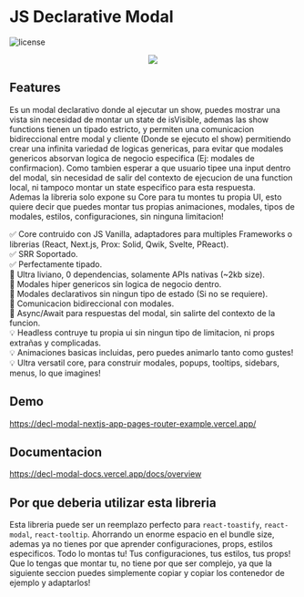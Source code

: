 # JS Declarative Modal

![license](https://img.shields.io/badge/license-MIT-0374b5?style=flat)
<p align="center">
  <img src="https://decl-modal-docs.vercel.app/img/overview.gif/">  
</p>

## Features
Es un modal declarativo donde al ejecutar un show, puedes mostrar una vista sin necesidad de montar un state de isVisible, ademas las show functions tienen un tipado estricto, y permiten una comunicacion bidireccional entre modal y cliente (Donde se ejecuto el show) permitiendo crear una infinita variedad de logicas genericas, para evitar que modales genericos absorvan logica de negocio especifica (Ej: modales de confirmacion). Como tambien esperar a que usuario tipee una input dentro del modal, sin necesidad de salir del contexto de ejecucion de una function local, ni tampoco montar un state especifico para esta respuesta.
<br/>Ademas la libreria solo expone su Core para tu montes tu propia UI, esto quiere decir que puedes montar tus propias animaciones, modales, tipos de modales, estilos, configuraciones, sin ninguna limitacion!

✅ Core contruido con JS Vanilla, adaptadores para multiples Frameworks o librerias (React, Next.js, Prox: Solid, Qwik, Svelte, PReact).<br/>
✅ SRR Soportado.<br/>
✅ Perfectamente tipado.<br/>
🚀 Ultra liviano, 0 dependencias, solamente APIs nativas (~2kb size).<br/>
🌟 Modales hiper genericos sin logica de negocio dentro.<br/>
🌟 Modales declarativos sin ningun tipo de estado (Si no se requiere).<br/>
🌟 Comunicacion bidireccional con modales.<br/>
🌟 Async/Await para respuestas del modal, sin salirte del contexto de la funcion.<br/>
💡 Headless contruye tu propia ui sin ningun tipo de limitacion, ni props extrañas y complicadas.<br/>
💡 Animaciones basicas incluidas, pero puedes animarlo tanto como gustes!<br/>
💡 Ultra versatil core, para construir modales, popups, tooltips, sidebars, menus, lo que imagines! <br/>

## Demo
https://decl-modal-nextjs-app-pages-router-example.vercel.app/

## Documentacion

https://decl-modal-docs.vercel.app/docs/overview

## Por que deberia utilizar esta libreria
Esta libreria puede ser un reemplazo perfecto para ```react-toastify```, ```react-modal```, ```react-tooltip```. Ahorrando un enorme espacio en el bundle size, ademas ya no tienes por que aprender configuraciones, props, estilos especificos. Todo lo montas tu! Tus configuraciones, tus estilos, tus props! Que lo tengas que montar tu, no tiene por que ser complejo, ya que la siguiente seccion puedes simplemente copiar y copiar los contenedor de ejemplo y adaptarlos!